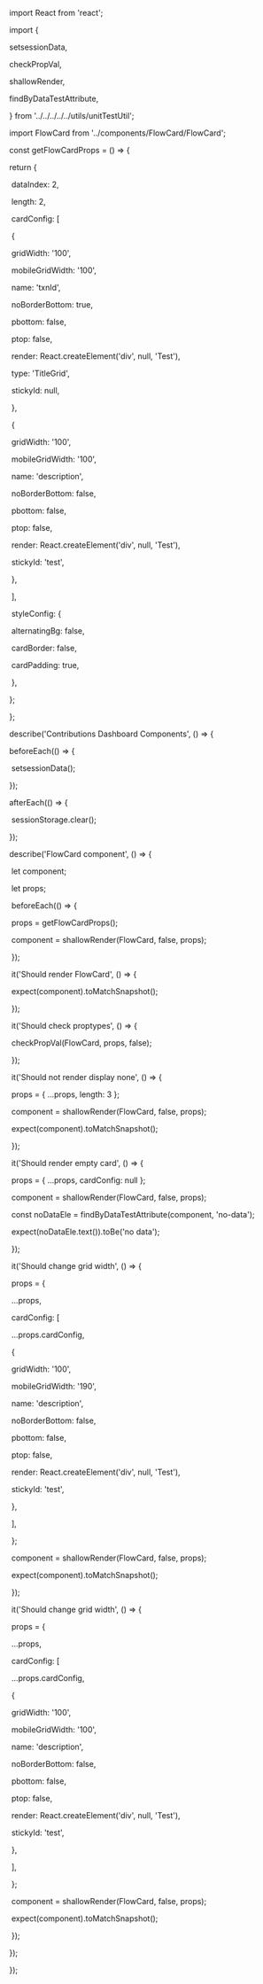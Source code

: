 import React from 'react';

import {

  setsessionData,

  checkPropVal,

  shallowRender,

  findByDataTestAttribute,

} from '../../../../../utils/unitTestUtil';

import FlowCard from '../components/FlowCard/FlowCard';



const getFlowCardProps = () => {

  return {

​    dataIndex: 2,

​    length: 2,

​    cardConfig: [

​      {

​        gridWidth: '100',

​        mobileGridWidth: '100',

​        name: 'txnId',

​        noBorderBottom: true,

​        pbottom: false,

​        ptop: false,

​        render: React.createElement('div', null, 'Test'),

​        type: 'TitleGrid',

​        stickyId: null,

​      },

​      {

​        gridWidth: '100',

​        mobileGridWidth: '100',

​        name: 'description',

​        noBorderBottom: false,

​        pbottom: false,

​        ptop: false,

​        render: React.createElement('div', null, 'Test'),

​        stickyId: 'test',

​      },

​    ],

​    styleConfig: {

​      alternatingBg: false,

​      cardBorder: false,

​      cardPadding: true,

​    },

  };

};



describe('Contributions Dashboard Components', () => {

  beforeEach(() => {

​    setsessionData();

  });



  afterEach(() => {

​    sessionStorage.clear();

  });



  describe('FlowCard component', () => {

​    let component;

​    let props;

​    beforeEach(() => {

​      props = getFlowCardProps();

​      component = shallowRender(FlowCard, false, props);

​    });



​    it('Should render FlowCard', () => {

​      expect(component).toMatchSnapshot();

​    });



​    it('Should check proptypes', () => {

​      checkPropVal(FlowCard, props, false);

​    });



​    it('Should not render display none', () => {

​      props = { ...props, length: 3 };

​      component = shallowRender(FlowCard, false, props);

​      expect(component).toMatchSnapshot();

​    });



​    it('Should render empty card', () => {

​      props = { ...props, cardConfig: null };

​      component = shallowRender(FlowCard, false, props);

​      const noDataEle = findByDataTestAttribute(component, 'no-data');

​      expect(noDataEle.text()).toBe('no data');

​    });



​    it('Should change grid width', () => {

​      props = {

​        ...props,

​        cardConfig: [

​          ...props.cardConfig,

​          {

​            gridWidth: '100',

​            mobileGridWidth: '190',

​            name: 'description',

​            noBorderBottom: false,

​            pbottom: false,

​            ptop: false,

​            render: React.createElement('div', null, 'Test'),

​            stickyId: 'test',

​          },

​        ],

​      };

​      component = shallowRender(FlowCard, false, props);

​      expect(component).toMatchSnapshot();

​    });



​    it('Should change grid width', () => {

​      props = {

​        ...props,

​        cardConfig: [

​          ...props.cardConfig,

​          {

​            gridWidth: '100',

​            mobileGridWidth: '100',

​            name: 'description',

​            noBorderBottom: false,

​            pbottom: false,

​            ptop: false,

​            render: React.createElement('div', null, 'Test'),

​            stickyId: 'test',

​          },

​        ],

​      };

​      component = shallowRender(FlowCard, false, props);

​      expect(component).toMatchSnapshot();

​    });

  });

});